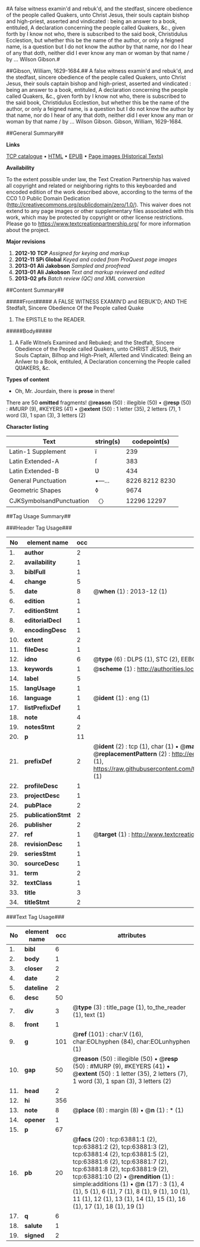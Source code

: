 #A false witness examin'd and rebuk'd, and the stedfast, sincere obedience of the people called Quakers, unto Christ Jesus, their souls captain bishop and high-priest, asserted and vindicated : being an answer to a book, entituled, A declaration concerning the people called Quakers, &c., given forth by I know not who, there is subscribed to the said book, Christidulus Ecclestion, but whether this be the name of the author, or only a feigned name, is a question but I do not know the author by that name, nor do I hear of any that doth, neither did I ever know any man or woman by that name / by ... Wilson Gibson.#

##Gibson, William, 1629-1684.##
A false witness examin'd and rebuk'd, and the stedfast, sincere obedience of the people called Quakers, unto Christ Jesus, their souls captain bishop and high-priest, asserted and vindicated : being an answer to a book, entituled, A declaration concerning the people called Quakers, &c., given forth by I know not who, there is subscribed to the said book, Christidulus Ecclestion, but whether this be the name of the author, or only a feigned name, is a question but I do not know the author by that name, nor do I hear of any that doth, neither did I ever know any man or woman by that name / by ... Wilson Gibson.
Gibson, William, 1629-1684.

##General Summary##

**Links**

[TCP catalogue](http://www.ota.ox.ac.uk/tcp/)  • 
[HTML](http://tei.it.ox.ac.uk/tcp/Texts-HTML/free/A42/A42713.html)  • 
[EPUB](http://tei.it.ox.ac.uk/tcp/Texts-EPUB/free/A42/A42713.epub) • 
[Page images (Historical Texts)](https://historicaltexts.jisc.ac.uk/eebo-12590249e)

**Availability**

To the extent possible under law, the Text Creation Partnership has waived all copyright and related or neighboring rights to this keyboarded and encoded edition of the work described above, according to the terms of the CC0 1.0 Public Domain Dedication (http://creativecommons.org/publicdomain/zero/1.0/). This waiver does not extend to any page images or other supplementary files associated with this work, which may be protected by copyright or other license restrictions. Please go to https://www.textcreationpartnership.org/ for more information about the project.

**Major revisions**

1. __2012-10__ __TCP__ *Assigned for keying and markup*
1. __2012-11__ __SPi Global__ *Keyed and coded from ProQuest page images*
1. __2013-01__ __Ali Jakobson__ *Sampled and proofread*
1. __2013-01__ __Ali Jakobson__ *Text and markup reviewed and edited*
1. __2013-02__ __pfs__ *Batch review (QC) and XML conversion*

##Content Summary##

#####Front#####
A FALSE WITNESS EXAMIN'D and REBUK'D; AND THE Stedfaſt, Sincere Obedience Of the People called Quake
1. The EPISTLE to the READER.

#####Body#####

1. A Falſe Witneſs Examined and Rebuked; and the Stedfaſt, Sincere Obedience of the People called Quakers, unto CHRIST JESUS, their Souls Captain, Biſhop and High-Prieſt, Aſſerted and Vindicated: Being an Anſwer to a Book, entituled, A Declaration concerning the People called QƲAKERS, &c.

**Types of content**

  * Oh, Mr. Jourdain, there is **prose** in there!

There are 50 **omitted** fragments! 
 @__reason__ (50) : illegible (50)  •  @__resp__ (50) : #MURP (9), #KEYERS (41)  •  @__extent__ (50) : 1 letter (35), 2 letters (7), 1 word (3), 1 span (3), 3 letters (2)

**Character listing**


|Text|string(s)|codepoint(s)|
|---|---|---|
|Latin-1 Supplement|ï|239|
|Latin Extended-A|ſ|383|
|Latin Extended-B|Ʋ|434|
|General Punctuation|•—…|8226 8212 8230|
|Geometric Shapes|◊|9674|
|CJKSymbolsandPunctuation|〈〉|12296 12297|

##Tag Usage Summary##

###Header Tag Usage###

|No|element name|occ|attributes|
|---|---|---|---|
|1.|__author__|2||
|2.|__availability__|1||
|3.|__biblFull__|1||
|4.|__change__|5||
|5.|__date__|8| @__when__ (1) : 2013-12 (1)|
|6.|__edition__|1||
|7.|__editionStmt__|1||
|8.|__editorialDecl__|1||
|9.|__encodingDesc__|1||
|10.|__extent__|2||
|11.|__fileDesc__|1||
|12.|__idno__|6| @__type__ (6) : DLPS (1), STC (2), EEBO-CITATION (1), OCLC (1), VID (1)|
|13.|__keywords__|1| @__scheme__ (1) : http://authorities.loc.gov/ (1)|
|14.|__label__|5||
|15.|__langUsage__|1||
|16.|__language__|1| @__ident__ (1) : eng (1)|
|17.|__listPrefixDef__|1||
|18.|__note__|4||
|19.|__notesStmt__|2||
|20.|__p__|11||
|21.|__prefixDef__|2| @__ident__ (2) : tcp (1), char (1)  •  @__matchPattern__ (2) : ([0-9\-]+):([0-9IVX]+) (1), (.+) (1)  •  @__replacementPattern__ (2) : http://eebo.chadwyck.com/downloadtiff?vid=$1&page=$2 (1), https://raw.githubusercontent.com/textcreationpartnership/Texts/master/tcpchars.xml#$1 (1)|
|22.|__profileDesc__|1||
|23.|__projectDesc__|1||
|24.|__pubPlace__|2||
|25.|__publicationStmt__|2||
|26.|__publisher__|2||
|27.|__ref__|1| @__target__ (1) : http://www.textcreationpartnership.org/docs/. (1)|
|28.|__revisionDesc__|1||
|29.|__seriesStmt__|1||
|30.|__sourceDesc__|1||
|31.|__term__|2||
|32.|__textClass__|1||
|33.|__title__|3||
|34.|__titleStmt__|2||


###Text Tag Usage###

|No|element name|occ|attributes|
|---|---|---|---|
|1.|__bibl__|6||
|2.|__body__|1||
|3.|__closer__|2||
|4.|__date__|2||
|5.|__dateline__|2||
|6.|__desc__|50||
|7.|__div__|3| @__type__ (3) : title_page (1), to_the_reader (1), text (1)|
|8.|__front__|1||
|9.|__g__|101| @__ref__ (101) : char:V (16), char:EOLhyphen (84), char:EOLunhyphen (1)|
|10.|__gap__|50| @__reason__ (50) : illegible (50)  •  @__resp__ (50) : #MURP (9), #KEYERS (41)  •  @__extent__ (50) : 1 letter (35), 2 letters (7), 1 word (3), 1 span (3), 3 letters (2)|
|11.|__head__|2||
|12.|__hi__|356||
|13.|__note__|8| @__place__ (8) : margin (8)  •  @__n__ (1) : * (1)|
|14.|__opener__|1||
|15.|__p__|67||
|16.|__pb__|20| @__facs__ (20) : tcp:63881:1 (2), tcp:63881:2 (2), tcp:63881:3 (2), tcp:63881:4 (2), tcp:63881:5 (2), tcp:63881:6 (2), tcp:63881:7 (2), tcp:63881:8 (2), tcp:63881:9 (2), tcp:63881:10 (2)  •  @__rendition__ (1) : simple:additions (1)  •  @__n__ (17) : 3 (1), 4 (1), 5 (1), 6 (1), 7 (1), 8 (1), 9 (1), 10 (1), 11 (1), 12 (1), 13 (1), 14 (1), 15 (1), 16 (1), 17 (1), 18 (1), 19 (1)|
|17.|__q__|6||
|18.|__salute__|1||
|19.|__signed__|2||
